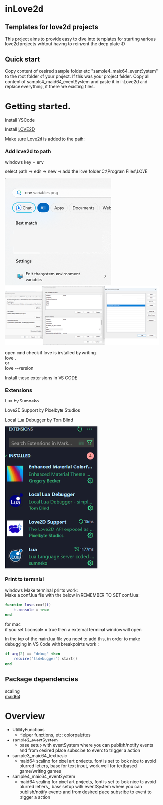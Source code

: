 # inLove2d
## Templates for love2d projects

This project aims to provide easy to dive into templates for starting various love2d projects wihtout having to reinvent the deep plate :D  

## Quick start
Copy content of desired sample folder etc "sample4_maid64_eventSystem" to the root folder of your project. 
If this was your project folder. Copy all content of sample4_maid64_eventSystem and paste it in inLove2d and replace everything, if there are existing files.

# Getting started.
Install VSCode  

Install [LOVE2D](https://love2d.org/)  

Make sure Love2d is added to the path:  
### Add love2d to path
windows key + env  

select path -> edit -> new -> add the love folder C:\Program Files\LOVE  

![add to path1](/img/documentation/env_var_1.png)
![add to path2](/img/documentation/env_var_2.png)

open cmd check if love is installed by writing  
love .  
or  
love --version  


Install these extensions in VS CODE
### Extensions 
Lua by Sumneko  

Love2D Support by Pixelbyte Studios

Local Lua Debugger by Tom Blind

![vscode](/img/documentation/vscode_extensions.png)


### Print to termnial
windows
Make terminal prints work:  
Make a conf.lua file with the below in
REMEMBER TO SET conf.lua: 

```lua
function love.conf(t)
	t.console = true
end
```  

for mac:  
if you set t.console = true then a external terminal window will open

In the top of the main.lua file you need to add this, in order to make debugging in VS Code with breakpoints work :  
```lua
if arg[2] == "debug" then
    require("lldebugger").start()
end
```


## Package dependencies
scaling:  
[maid64](https://github.com/adekto/maid64)


# Overview
- UtillityFunctions
  - Helper functions, etc: colorpalettes
- sample2_eventSystem
  - base setup with eventSystem where you can publish/notify events and from desired place subscibe to event to trigger a action
- sample3_maid64_textbasic
  - maid64 scaling for pixel art projects, font is set to look nice to avoid blurred letters, base for text input, work well for textbased game/writing games
- sample4_maid64_eventSystem
  - maid64 scaling for pixel art projects, font is set to look nice to avoid blurred letters,, base setup with eventSystem where you can publish/notify events and from desired place subscibe to event to trigger a action


